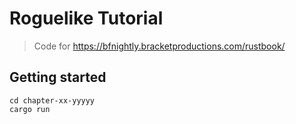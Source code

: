 # Roguelike Tutorial
> Code for https://bfnightly.bracketproductions.com/rustbook/

## Getting started
```
cd chapter-xx-yyyyy
cargo run
```
